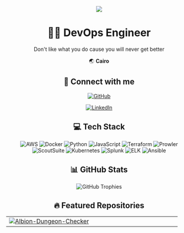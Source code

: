 <div align="center">
  <img src="https://capsule-render.vercel.app/api?type=waving&color=gradient&customColorList=0ea5e9,06b6d4,0284c7&height=200&section=header&text=Sul.&fontSize=80&fontAlignY=35&animation=fadeIn" />
  
  # 👨‍💻 DevOps Engineer
  
  Don't like what you do cause you will never get better
  
  🌏 **Cairo**
  
  
  
  ## 🔗 Connect with me
  
  <div>
  <a href="https://github.com/theonlywitcher"><img src="https://img.shields.io/badge/GitHub-100000?style=for-the-badge&logo=github&logoColor=white" alt="GitHub" /></a>
  
  <a href="https://linkedin.com/in/devahmedreda"><img src="https://img.shields.io/badge/LinkedIn-0077B5?style=for-the-badge&logo=linkedin&logoColor=white" alt="LinkedIn" /></a>
  </div>
  
  ## 💻 Tech Stack
  
  <div>
  <img src="https://img.shields.io/badge/-AWS-0ea5e9?style=flat&logo=aws" alt="AWS" /> <img src="https://img.shields.io/badge/-Docker-0ea5e9?style=flat&logo=docker" alt="Docker" /> <img src="https://img.shields.io/badge/-Python-0ea5e9?style=flat&logo=python" alt="Python" /> <img src="https://img.shields.io/badge/-JavaScript-0ea5e9?style=flat&logo=javascript" alt="JavaScript" /> <img src="https://img.shields.io/badge/-Terraform-0ea5e9?style=flat&logo=terraform" alt="Terraform" /> <img src="https://img.shields.io/badge/-Prowler-0ea5e9?style=flat&logo=prowler" alt="Prowler" /> <img src="https://img.shields.io/badge/-ScoutSuite-0ea5e9?style=flat&logo=scoutsuite" alt="ScoutSuite" /> <img src="https://img.shields.io/badge/-Kubernetes-0ea5e9?style=flat&logo=kubernetes" alt="Kubernetes" /> <img src="https://img.shields.io/badge/-Splunk-0ea5e9?style=flat&logo=splunk" alt="Splunk" /> <img src="https://img.shields.io/badge/-ELK-0ea5e9?style=flat&logo=elk" alt="ELK" /> <img src="https://img.shields.io/badge/-Ansible-0ea5e9?style=flat&logo=ansible" alt="Ansible" />
  </div>
  
  ## 📊 GitHub Stats
  
  <img src="https://github-profile-trophy.vercel.app/?username=theonlywitcher&theme=juicyfresh&no-frame=true&row=1&https://github-profile-trophy.vercel.app/?username=theonlywitcher&theme=juicyfresh&no-frame=true&row=1&column=6&margin-w=15&no-bg=true" alt="GitHub Trophies" />


## 🔥 Featured Repositories

<table>
<tr><td align="center" width="50%"><a href="https://github.com/theonlywitcher/Albion-Dungeon-Checker"><img src="https://github-readme-stats.vercel.app/api/pin/?username=theonlywitcher&repo=Albion-Dungeon-Checker&theme=tokyonight&show_owner=false" alt="Albion-Dungeon-Checker" /></a></td><td width="50%"></td></tr>
</table>




</div>
